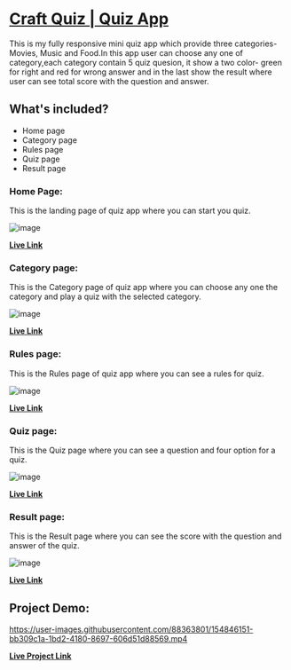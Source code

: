 # [Craft Quiz | Quiz App](https://craft-quiz.netlify.app/)

This is my fully responsive mini quiz app which provide three categories- Movies, Music and Food.In this app user can choose any one of category,each category contain 5 quiz quesion, it show a two color- green for right and red for wrong answer and in the last show the result where user can see total score with the question and answer.

## What's included?
- Home page
- Category page
- Rules page
- Quiz page
- Result page

### Home Page: 

This is the landing page of quiz app where you can start you quiz.

![image](https://user-images.githubusercontent.com/88363801/155083550-3e08db4b-7369-4087-8803-206e580e9ac4.png)

**[Live Link](https://craft-quiz.netlify.app/)**

### Category page:

This is the Category page of quiz app where you can choose any one the category and play a quiz with the selected category.

![image](https://user-images.githubusercontent.com/88363801/154844740-a5796e9c-fb9a-42d7-a2f1-15386e773583.png)

**[Live Link](https://craft-quiz.netlify.app/quiz-category/quiz-category)**

### Rules page:

This is the Rules page of quiz app where you can see a rules for quiz.

![image](https://user-images.githubusercontent.com/88363801/154844895-20d0f143-8b32-4e17-8f7f-1f14e596a9ac.png)

**[Live Link](https://craft-quiz.netlify.app/quiz-category/quiz-category)**

### Quiz page:

  This is the Quiz page where you can see a question and four option for a quiz.
  
![image](https://user-images.githubusercontent.com/88363801/154845178-0d288e69-6aee-4f61-91ed-90eabdd9cd6a.png)

**[Live Link](https://craft-quiz.netlify.app/quiz-page/movies/movie-question-1)**

### Result page:

  This is the Result page where you can see the score with the question and answer of the quiz.
  
  ![image](https://user-images.githubusercontent.com/88363801/154845930-55f3cf94-7f6e-49ba-a185-6b7a7fe1b63b.png)

**[Live Link](https://craft-quiz.netlify.app/result-page/movie-result/movie-result)**

## Project Demo:


https://user-images.githubusercontent.com/88363801/154846151-bb309c1a-1bd2-4180-8697-606d51d88569.mp4


**[Live Project Link](https://craft-quiz.netlify.app/)**
